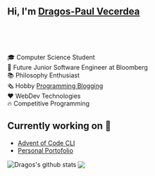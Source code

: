 ## Hi, I'm [Dragos-Paul Vecerdea](https://dragosvecerdea.github.io) 
<div style="display:inline-block;">
<a href="https://www.linkedin.com/in/dragos-paul-vecerdea/"><img height=15 src="https://img.shields.io/badge/linkedin%20-%230077B5.svg?&style=for-the-badge&logo=linkedin&logoColor=white"/></a>
<a href="https://twitter.com/VecerdeaPaul">  <img height=15 src="https://img.shields.io/badge/TWITTER%20-%231DA1F2.svg?&style=for-the-badge&logo=Twitter&logoColor=white"></a>
 </div>
 
<img height=15 src="https://img.shields.io/badge/javascript%20-%23323330.svg?&style=for-the-badge&logo=javascript&logoColor=%23F7DF1E"/> <img height=15 src="https://img.shields.io/badge/java-%23ED8B00.svg?&style=for-the-badge&logo=java&logoColor=white"/> <img height=15 src="https://img.shields.io/badge/python%20-%2314354C.svg?&style=for-the-badge&logo=python&logoColor=white"/> <img height=15 src="https://img.shields.io/badge/c++%20-%2300599C.svg?&style=for-the-badge&logo=c%2B%2B&ogoColor=white"/>

🎓 Computer Science Student</br>
👔 Future Junior Software Engineer at Bloomberg</br>
📚 Philosophy Enthusiast</br>
🗞️ Hobby [Programming Blogging](https://dvecerdea.medium.com/)</br>
❤️  WebDev Technologies</br>
🔥 Competitive Programming</br>


## Currently working on 🔭

- [Advent of Code CLI](https://github.com/dragosvecerdea/Advent-of-Code-CLI)
- [Personal Portofolio](https://github.com/dragosvecerdea/dragosvecerdea.github.io)

<img align="center" src="https://github-readme-stats.vercel.app/api?username=dragosvecerdea&show_icons=true&include_all_commits=true&theme=tokyonight&custom_title=My%20Github%20Stats" alt="Dragos's github stats" />
  
<img align="center" src="https://github-readme-stats.vercel.app/api/top-langs/?username=dragosvecerdea&theme=tokyonight&hide=HTML,CSS&custom_title=Languages%20I%20use%20the%20most">
